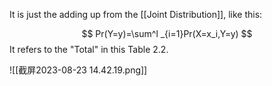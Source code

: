 It is just the adding up from the [[Joint Distribution]], like this: 

$$
Pr(Y=y)=\sum^l _{i=1}Pr(X=x_i,Y=y)
$$
It refers to the "Total" in this Table 2.2.


![[截屏2023-08-23 14.42.19.png]]
